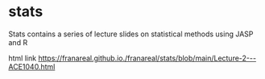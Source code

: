 # stats
Stats contains a series of lecture slides on statistical methods using JASP and R

html link
https://franareal.github.io./franareal/stats/blob/main/Lecture-2---ACE1040.html

